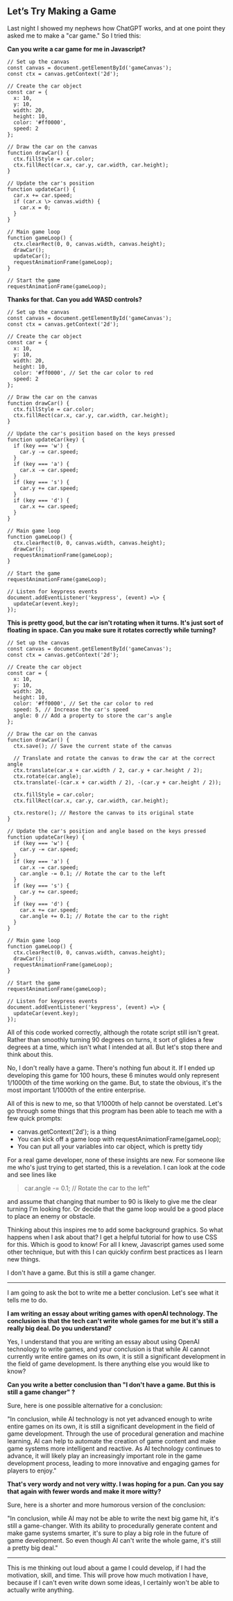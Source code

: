 ## Let’s Try Making a Game

Last night I showed my nephews how ChatGPT works, and at one point they asked me to make a "car game." So I tried this:

**Can you write a car game for me in Javascript?**

	// Set up the canvas
	const canvas = document.getElementById('gameCanvas');
	const ctx = canvas.getContext('2d');
	
	// Create the car object
	const car = {
	  x: 10,
	  y: 10,
	  width: 20,
	  height: 10,
	  color: '#ff0000',
	  speed: 2
	};
	
	// Draw the car on the canvas
	function drawCar() {
	  ctx.fillStyle = car.color;
	  ctx.fillRect(car.x, car.y, car.width, car.height);
	}
	
	// Update the car's position
	function updateCar() {
	  car.x += car.speed;
	  if (car.x \> canvas.width) {
	    car.x = 0;
	  }
	}
	
	// Main game loop
	function gameLoop() {
	  ctx.clearRect(0, 0, canvas.width, canvas.height);
	  drawCar();
	  updateCar();
	  requestAnimationFrame(gameLoop);
	}
	
	// Start the game
	requestAnimationFrame(gameLoop);

**Thanks for that. Can you add WASD controls?**

	// Set up the canvas
	const canvas = document.getElementById('gameCanvas');
	const ctx = canvas.getContext('2d');
	
	// Create the car object
	const car = {
	  x: 10,
	  y: 10,
	  width: 20,
	  height: 10,
	  color: '#ff0000', // Set the car color to red
	  speed: 2
	};
	
	// Draw the car on the canvas
	function drawCar() {
	  ctx.fillStyle = car.color;
	  ctx.fillRect(car.x, car.y, car.width, car.height);
	}
	
	// Update the car's position based on the keys pressed
	function updateCar(key) {
	  if (key === 'w') {
	    car.y -= car.speed;
	  }
	  if (key === 'a') {
	    car.x -= car.speed;
	  }
	  if (key === 's') {
	    car.y += car.speed;
	  }
	  if (key === 'd') {
	    car.x += car.speed;
	  }
	}
	
	// Main game loop
	function gameLoop() {
	  ctx.clearRect(0, 0, canvas.width, canvas.height);
	  drawCar();
	  requestAnimationFrame(gameLoop);
	}
	
	// Start the game
	requestAnimationFrame(gameLoop);
	
	// Listen for keypress events
	document.addEventListener('keypress', (event) =\> {
	  updateCar(event.key);
	});


**This is pretty good, but the car isn't rotating when it turns. It's just sort of floating in space. Can you make sure it rotates correctly while turning?**

	
	// Set up the canvas
	const canvas = document.getElementById('gameCanvas');
	const ctx = canvas.getContext('2d');
	
	// Create the car object
	const car = {
	  x: 10,
	  y: 10,
	  width: 20,
	  height: 10,
	  color: '#ff0000', // Set the car color to red
	  speed: 5, // Increase the car's speed
	  angle: 0 // Add a property to store the car's angle
	};
	
	// Draw the car on the canvas
	function drawCar() {
	  ctx.save(); // Save the current state of the canvas
	
	  // Translate and rotate the canvas to draw the car at the correct angle
	  ctx.translate(car.x + car.width / 2, car.y + car.height / 2);
	  ctx.rotate(car.angle);
	  ctx.translate(-(car.x + car.width / 2), -(car.y + car.height / 2));
	
	  ctx.fillStyle = car.color;
	  ctx.fillRect(car.x, car.y, car.width, car.height);
	
	  ctx.restore(); // Restore the canvas to its original state
	}
	
	// Update the car's position and angle based on the keys pressed
	function updateCar(key) {
	  if (key === 'w') {
	    car.y -= car.speed;
	  }
	  if (key === 'a') {
	    car.x -= car.speed;
	    car.angle -= 0.1; // Rotate the car to the left
	  }
	  if (key === 's') {
	    car.y += car.speed;
	  }
	  if (key === 'd') {
	    car.x += car.speed;
	    car.angle += 0.1; // Rotate the car to the right
	  }
	}
	
	// Main game loop
	function gameLoop() {
	  ctx.clearRect(0, 0, canvas.width, canvas.height);
	  drawCar();
	  requestAnimationFrame(gameLoop);
	}
	
	// Start the game
	requestAnimationFrame(gameLoop);
	
	// Listen for keypress events
	document.addEventListener('keypress', (event) =\> {
	  updateCar(event.key);
	});

All of this code worked correctly, although the rotate script still isn't great. Rather than smoothly turning 90 degrees on turns, it sort of glides a few degrees at a time, which isn't what I intended at all. But let's stop there and think about this.

No, I don't really have a game. There's nothing fun about it. If I ended up developing this game for 100 hours, these 6 minutes would only represent 1/1000th of the time working on the game. But, to state the obvious, it's the most important 1/1000th of the entire enterprise.

All of this is new to me, so that 1/1000th of help cannot be overstated. Let's go through some things that this program has been able to teach me with a few quick prompts:

* canvas.getContext('2d'); is a thing
* You can kick off a game loop with requestAnimationFrame(gameLoop);
* You can put all your variables into car object, which is pretty tidy


For a real game developer, none of these insights are new. For someone like me who's just trying to get started, this is a revelation. I can look at the code and see lines like

> car.angle -= 0.1; // Rotate the car to the left"

and assume that changing that number to 90 is likely to give me the clear turning I'm looking for. Or decide that the game loop would be a good place to place an enemy or obstacle.

Thinking about this inspires me to add some background graphics. So what happens when I ask about that? I get a helpful tutorial for how to use CSS for this. Which is good to know! For all I knew, Javascript games used some other technique, but with this I can quickly confirm best practices as I learn new things.

I don't have a game. But this is still a game changer.

---- 

I am going to ask the bot to write me a better conclusion. Let's see what it tells me to do.

**I am writing an essay about writing games with openAI technology. The conclusion is that the tech can't write whole games for me but it's still a really big deal. Do you understand?**

Yes, I understand that you are writing an essay about using OpenAI technology to write games, and your conclusion is that while AI cannot currently write entire games on its own, it is still a significant development in the field of game development. Is there anything else you would like to know?

**Can you write a better conclusion than "I don't have a game. But this is still a game changer" ?**

Sure, here is one possible alternative for a conclusion:

"In conclusion, while AI technology is not yet advanced enough to write entire games on its own, it is still a significant development in the field of game development. Through the use of procedural generation and machine learning, AI can help to automate the creation of game content and make game systems more intelligent and reactive. As AI technology continues to advance, it will likely play an increasingly important role in the game development process, leading to more innovative and engaging games for players to enjoy."

**That's very wordy and not very witty. I was hoping for a pun. Can you say that again with fewer words and make it more witty?**

Sure, here is a shorter and more humorous version of the conclusion:

"In conclusion, while AI may not be able to write the next big game hit, it's still a game-changer. With its ability to procedurally generate content and make game systems smarter, it's sure to play a big role in the future of game development. So even though AI can't write the whole game, it's still a pretty big deal."

---- 

This is me thinking out loud about a game I could develop, if I had the motivation, skill, and time. This will prove how much motivation I have, because if I can't even write down some ideas, I certainly won't be able to actually write anything.





